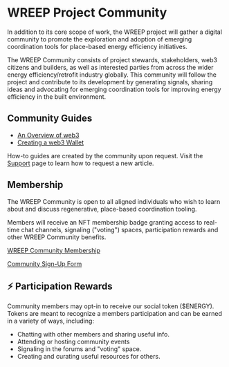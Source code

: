 # WREEP Project Community

In addition to its core scope of work, the WREEP project will gather a digital community to promote the exploration and adoption of emerging coordination tools for place-based energy efficiency initiatives.

The WREEP Community consists of project stewards, stakeholders, web3 citizens and builders, as well as interested parties from across the wider energy efficiency/retrofit industry globally. This community will follow the project and contribute to its development by generating signals, sharing ideas and advocating for emerging coordination tools for improving energy efficiency in the built environment. &#x20;

## Community Guides

* [An Overview of web3](guides/web3.md)
* [Creating a web3 Wallet](guides/wallets.md)

How-to guides are created by the community upon request. Visit the [Support](../support.md) page to learn how to request a new article.

## Membership

The WREEP Community is open to all aligned individuals who wish to learn about and discuss regenerative, place-based coordination tooling.

Members will receive an NFT membership badge granting access to real-time chat channels, signaling ("voting") spaces, participation rewards and other WREEP Community benefits.

[WREEP Community Membership](membership.md)

[Community Sign-Up Form](https://wreep.deform.cc/community-signup/)

## ⚡ Participation Rewards

Community members may opt-in to receive our social token ($ENERGY). Tokens are meant to recognize a members participation and can be earned in a variety of ways, including:

* Chatting with other members and sharing useful info.
* Attending or hosting community events
* Signaling in the forums and "voting" space.
* Creating and curating useful resources for others.
